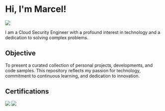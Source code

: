 # Hi, I'm Marcel!
<a href="https://linkedin.com/in/marcelnguyen2021/"><img src="https://img.shields.io/badge/-LinkedIn-0072b1?&style=for-the-badge&logo=linkedin&logoColor=white" /></a>

I am a Cloud Security Engineer with a profound interest in technology and a dedication to solving complex problems.

## Objective

To present a curated collection of personal projects, developments, and code samples. This repository reflects my passion for technology, commitment to continuous learning, and dedication to innovation.

## Certifications
<div>
<img src="https://img.shields.io/badge/-CCP-FF9900?style=for-the-badge&logo=amazonwebservices&logoColor=white" />
<img src="https://img.shields.io/badge/-SAA-FF9900?style=for-the-badge&logo=amazonwebservices&logoColor=white" />
</div>
